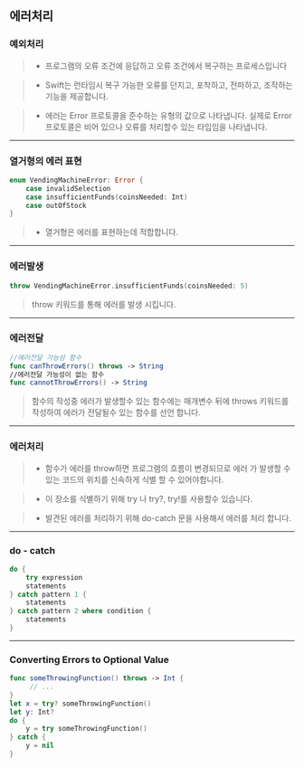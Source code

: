 ## 에러처리

### 예외처리
>* 프로그램의 오류 조건에 응답하고 오류 조건에서 복구하는 프로세스입니다

>* Swift는 런타임시 복구 가능한 오류를 던지고, 포착하고, 전파하고, 조작하는 기능을 제공합니다.

>* 에러는 Error 프로토콜을 준수하는 유형의 값으로 나타냅니다. 실제로 Error프로토콜은 비어 있으나 오류를 처리할수 있는 타입임을 나타냅니다.

---
### 열거형의 에러 표현
```swift
enum VendingMachineError: Error {
    case invalidSelection
    case insufficientFunds(coinsNeeded: Int)
    case outOfStock
}
```
 
>* 열거형은 에러를 표현하는데 적합합니다.

---

### 에러발생
```swift
throw VendingMachineError.insufficientFunds(coinsNeeded: 5)
```

> throw 키워드를 통해 에러를 발생 시킵니다.

---

### 에러전달
```swift
//에러전달 가능성 함수
func canThrowErrors() throws -> String
//에러전달 가능성이 없는 함수
func cannotThrowErrors() -> String
```
>함수의 작성중 에러가 발생할수 있는 함수에는 매개변수 뒤에 throws 키워드를 작성하여 에러가 전달될수 있는 함수를 선언 합니다.

---

### 에러처리

>* 함수가 에러를 throw하면 프로그램의 흐름이 변경되므로 에러 가 발생할 수있는 코드의 위치를 신속하게 식별 할 수 있어야합니다.

>* 이 장소를 식별하기 위해 try 나 try?, try!를 사용할수 있습니다.

>* 발견된 에러를 처리하기 위해 do-catch 문을 사용해서 에러를 처리 합니다.

---

### do - catch

```swift
do {     try expression     statements } catch pattern 1 {     statements } catch pattern 2 where condition {     statements 
} 
```

---

### Converting Errors to Optional Value

```swift
func someThrowingFunction() throws -> Int {
     // ...
}
let x = try? someThrowingFunction()
let y: Int?
do {
    y = try someThrowingFunction()
} catch {
    y = nil 
}
```